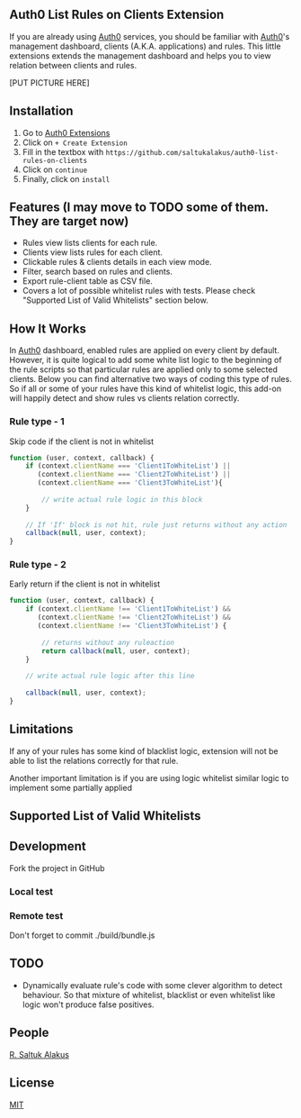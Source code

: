 ## Auth0 List Rules on Clients Extension

If you are already using [Auth0](https://auth0.com) services, you should be familiar with [Auth0](https://auth0.com)'s 
management dashboard, clients (A.K.A. applications) and rules. This little extensions extends the management dashboard 
and helps you to view relation between clients and rules.

[PUT PICTURE HERE]

## Installation
1. Go to [Auth0 Extensions](https://manage.auth0.com/#/extensions)
2. Click on `+ Create Extension`
3. Fill in the textbox with `https://github.com/saltukalakus/auth0-list-rules-on-clients`
4. Click on `continue`
5. Finally, click on `install`

## Features (I may move to TODO some of them. They are target now)
* Rules view lists clients for each rule.
* Clients view lists rules for each client.
* Clickable rules & clients details in each view mode.
* Filter, search based on rules and clients.
* Export rule-client table as CSV file. 
* Covers a lot of possible whitelist rules with tests. Please check "Supported List of Valid Whitelists" section below. 

## How It Works
In [Auth0](https://auth0.com) dashboard, enabled rules are applied on every client by default. However, it is quite
logical to add some white list logic to the beginning of the rule scripts so that particular rules are applied only to 
some selected clients. Below you can find alternative two ways of coding this type of rules. So if all or some of your rules 
have this kind of whitelist logic, this add-on will happily detect and show rules vs clients relation correctly.

### Rule type - 1
Skip code if the client is not in whitelist

```javascript
function (user, context, callback) {
    if (context.clientName === 'Client1ToWhiteList') || 
       (context.clientName === 'Client2ToWhiteList') ||
       (context.clientName === 'Client3ToWhiteList'){
       
        // write actual rule logic in this block
    }
    
    // If 'If' block is not hit, rule just returns without any action  
    callback(null, user, context);
}
```

### Rule type - 2
Early return if the client is not in whitelist

```javascript
function (user, context, callback) {
    if (context.clientName !== 'Client1ToWhiteList') && 
       (context.clientName !== 'Client2ToWhiteList') &&
       (context.clientName !== 'Client3ToWhiteList') {
       
        // returns without any ruleaction  
        return callback(null, user, context);
    }
    
    // write actual rule logic after this line
    
    callback(null, user, context);
}
```

## Limitations
If any of your rules has some kind of blacklist logic, extension will not be able to list the relations correctly for that rule.

Another important limitation is if you are using logic whitelist similar logic to implement some partially applied 


## Supported List of Valid Whitelists



## Development
Fork the project in GitHub

### Local test

### Remote test
Don't forget to commit ./build/bundle.js 

## TODO
* Dynamically evaluate rule's code with some clever algorithm to detect behaviour. So that mixture of whitelist, 
blacklist or even whitelist like logic won't produce false positives.

## People
[R. Saltuk Alakus](https://github.com/saltukalakus)

## License
[MIT](LICENSE)